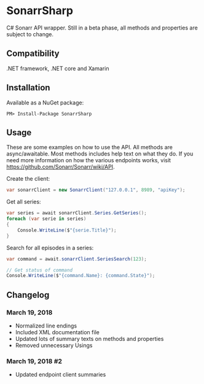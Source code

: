 # SonarrSharp
C# Sonarr API wrapper. Still in a beta phase, all methods and properties are subject to change.


## Compatibility
.NET framework, .NET core and Xamarin


## Installation
Available as a NuGet package:
```
PM> Install-Package SonarrSharp
```


## Usage
These are some examples on how to use the API. All methods are async/awaitable. Most methods includes help text on what they do. If you need more information on how the various endpoints works, visit https://github.com/Sonarr/Sonarr/wiki/API.

Create the client:
```c#
var sonarrClient = new SonarrClient("127.0.0.1", 8989, "apiKey");
```

Get all series:
```c#
var series = await sonarrClient.Series.GetSeries();
foreach (var serie in series)
{
    Console.WriteLine($"{serie.Title}");
}
```

Search for all episodes in a series:
```c#
var command = await.sonarrClient.SeriesSearch(123);

// Get status of command
Console.WriteLine($"{command.Name}: {command.State}");
```


## Changelog
### March 19, 2018
- Normalized line endings
- Included XML documentation file
- Updated lots of summary texts on methods and properties
- Removed unnecessary Usings

### March 19, 2018 #2
- Updated endpoint client summaries
